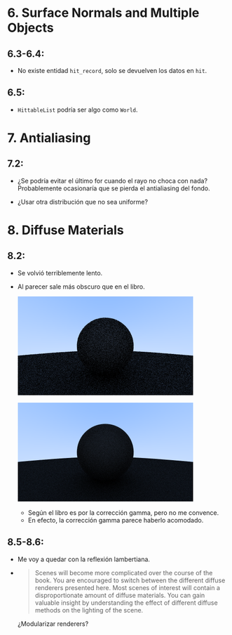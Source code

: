 # 6. Surface Normals and Multiple Objects

## 6.3-6.4:

- No existe entidad `hit_record`, solo se devuelven los datos en `hit`.

## 6.5:

- `HittableList` podría ser algo como `World`.

# 7. Antialiasing

## 7.2:

- ¿Se podría evitar el último for cuando el rayo no choca con nada? Probablemente ocasionaría que se pierda el antialiasing del fondo.

- ¿Usar otra distribución que no sea uniforme?

# 8. Diffuse Materials

## 8.2:

- Se volvió terriblemente lento.

- Al parecer sale más obscuro que en el libro.

	![`samples_per_pixel = 10` y `max_depth = 50`](0_spp10_md50.png)

	![`samples_per_pixel = 100` y `max_depth = 5`](1_spp100_md5.png)

	- Según el libro es por la corrección gamma, pero no me convence.
	- En efecto, la corrección gamma parece haberlo acomodado.

## 8.5-8.6:

- Me voy a quedar con la reflexión lambertiana.

- 
	>Scenes will become more complicated over the course of the book. You are encouraged to switch
	>between the different diffuse renderers presented here. Most scenes of interest will contain a
	>disproportionate amount of diffuse materials. You can gain valuable insight by understanding
	>the effect of different diffuse methods on the lighting of the scene.

	¿Modularizar renderers?